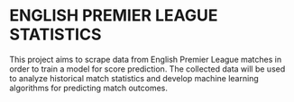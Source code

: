 # **ENGLISH PREMIER LEAGUE STATISTICS**
This project aims to scrape data from English Premier League matches in order to train a model for score prediction. 
The collected data will be used to analyze historical match statistics and develop machine learning algorithms for predicting match outcomes.
